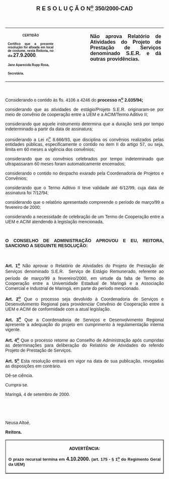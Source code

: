 <BODY LINK="#0000ff" VLINK="#800080">

<B><FONT FACE="Arial" SIZE=4><P ALIGN="CENTER"><A NAME="_Toc445798786"></P>
<P ALIGN="CENTER">R E S O L U &Ccedil; &Atilde; O N<U><SUP>o</U></SUP> 350/2000-CAD</P>
</B></FONT><FONT FACE="Arial"><P ALIGN="JUSTIFY">&nbsp;</P></FONT>
<TABLE CELLSPACING=0 BORDER=0 CELLPADDING=7 WIDTH=621>
<TR><TD WIDTH="32%" VALIGN="TOP">
<P ALIGN="CENTER"><B><FONT FACE="Arial" SIZE=1>CERTID&Atilde;O</P>
<P ALIGN="JUSTIFY">Certifico que a presente resolu&ccedil;&atilde;o foi afixada em local de costume, nesta Reitoria, no dia </FONT><FONT FACE="Arial">27.9.2000</FONT><FONT FACE="Arial" SIZE=1>.</P>
<P ALIGN="JUSTIFY">Jane Aparecida Rupp Rosa,</P>
<P ALIGN="JUSTIFY">Secret&aacute;ria.</B></FONT></TD>
<TD WIDTH="20%" VALIGN="TOP">
<P>&nbsp;</TD>
<TD WIDTH="49%" VALIGN="TOP">
<B><FONT FACE="Arial"><P ALIGN="JUSTIFY">N&atilde;o aprova Relat&oacute;rio de Atividades do Projeto de Presta&ccedil;&atilde;o de Servi&ccedil;os denominado S.E.R. e d&aacute; outras provid&ecirc;ncias.</B></FONT></TD>
</TR>
</TABLE>

<FONT FACE="Arial"><P ALIGN="JUSTIFY">&nbsp;</P>
<P ALIGN="JUSTIFY">&#9;Considerando o contido &agrave;s fls. 4106 a 4246 do <B>processo n<U><SUP>o</U></SUP> 2.035/94;</P>
<P ALIGN="JUSTIFY">&#9;</B>considerando que as atividades de est&aacute;gio/Projeto S.E.R. originaram-se por meio de conv&ecirc;nio de coopera&ccedil;&atilde;o entre a UEM e a ACIM/Termo Aditivo II;</P>
<P ALIGN="JUSTIFY">&#9;considerando que aquele instrumento determina que a dura&ccedil;&atilde;o ser&aacute; por tempo indeterminado a partir da data de assinatura;</P>
<P ALIGN="JUSTIFY">&#9;considerando a Lei n<U><SUP>o</U></SUP> 8.666/93, que disciplina os conv&ecirc;nios realizados pelas entidades p&uacute;blicas, especificamente o contido no item II do artigo 57, ou seja, limita em 60 meses a vig&ecirc;ncia dos conv&ecirc;nios;</P>
<P ALIGN="JUSTIFY">&#9;considerando que os conv&ecirc;nios celebrados por tempo indeterminado que ultrapassaram 60 meses foram automaticamente encerrados;</P>
<P ALIGN="JUSTIFY">considerando o contido no despacho exarado pela Coordenadoria de Projetos e Conv&ecirc;nios;</P>
<P ALIGN="JUSTIFY">considerando que o Termo Aditivo II teve validade at&eacute; 6/12/99, cuja data de assinatura foi 7/12/94;</P>
<P ALIGN="JUSTIFY">considerando que o relat&oacute;rio apresentado compreende o per&iacute;odo de mar&ccedil;o/99 a fevereiro de 2000;</P>
<P ALIGN="JUSTIFY">considerando a necessidade de celebra&ccedil;&atilde;o de um Termo de Coopera&ccedil;&atilde;o entre a UEM e ACIM atendendo &agrave; legisla&ccedil;&atilde;o mencionada,</P>
<P ALIGN="JUSTIFY">&nbsp;</P>
<B><P ALIGN="JUSTIFY">O CONSELHO DE ADMINISTRA&Ccedil;&Atilde;O APROVOU E EU, REITORA, SANCIONO A SEGUINTE RESOLU&Ccedil;&Atilde;O:</P>
</B><P ALIGN="JUSTIFY">&nbsp;</P>
<B><P ALIGN="JUSTIFY">Art. 1<U><SUP>o</B></U></SUP> N&atilde;o aprovar o Relat&oacute;rio de Atividades do Projeto de Presta&ccedil;&atilde;o de Servi&ccedil;os denominado S.E.R.  Servi&ccedil;o de Est&aacute;gio Remunerado, referente ao per&iacute;odo de mar&ccedil;o/99 a fevereiro/2000, em virtude da falta de Termo de Coopera&ccedil;&atilde;o entre a Universidade Estadual de Maring&aacute; e a Associa&ccedil;&atilde;o Comercial e Industrial de Maring&aacute;, em parte do per&iacute;odo mencionado.</P>
<B><P ALIGN="JUSTIFY">Art. 2<U><SUP>o</B></U></SUP> Que o processo seja devolvido &agrave; Coordenadoria de Servi&ccedil;os e Desenvolvimento Regional para providenciar Conv&ecirc;nio de Coopera&ccedil;&atilde;o entre a UEM e ACIM de conformidade com a atual legisla&ccedil;&atilde;o.</P>
<B><P ALIGN="JUSTIFY">Art. 3<U><SUP>o</B></U></SUP> Que a Coordenadoria de Servi&ccedil;os e Desenvolvimento Regional apresente a adequa&ccedil;&atilde;o do projeto em cumprimento &agrave; regulamenta&ccedil;&atilde;o interna vigente.</P>
<B><P ALIGN="JUSTIFY">Art. 4<U><SUP>o</B></U></SUP> Que o processo retorne ao Conselho de Administra&ccedil;&atilde;o ap&oacute;s cumpridas as determina&ccedil;&otilde;es para delibera&ccedil;&atilde;o do Relat&oacute;rio de Atividades do referido Projeto de Presta&ccedil;&atilde;o de Servi&ccedil;os.</P>
<B><P ALIGN="JUSTIFY">Art. 5<U><SUP>o</U></SUP> </B>Esta resolu&ccedil;&atilde;o entrar&aacute; em vigor na data de sua publica&ccedil;&atilde;o, revogadas as disposi&ccedil;&otilde;es em contr&aacute;rio.</P>
<P ALIGN="JUSTIFY">&#9;D&ecirc;-se ci&ecirc;ncia.</P>
<P ALIGN="JUSTIFY">&#9;Cumpra-se.</P>
<P ALIGN="JUSTIFY">Maring&aacute;, 4 de setembro de 2000.</P>
<P ALIGN="JUSTIFY">&nbsp;</P>
<P ALIGN="JUSTIFY">&nbsp;</P>
<P ALIGN="JUSTIFY">Neusa Alto&eacute;,</P>
<B><P ALIGN="JUSTIFY">Reitora.</P></B></FONT>
<TABLE BORDER CELLSPACING=1 CELLPADDING=4 WIDTH=212>
<TR><TD VALIGN="TOP">
<P ALIGN="CENTER"><B><FONT SIZE=2>ADVERT&Ecirc;NCIA:</P>
</FONT><FONT FACE="Arial" SIZE=2><P ALIGN="JUSTIFY">O prazo recursal termina em </FONT><FONT FACE="Arial">4.10.2000.</FONT><FONT FACE="Arial" SIZE=2> (art. 175 - § 1<U><SUP>o</U></SUP> do Regimento Geral da UEM)</B></FONT></TD>
</TR>
</TABLE>

<FONT SIZE=2><P ALIGN="JUSTIFY"></A></P></FONT></BODY>
